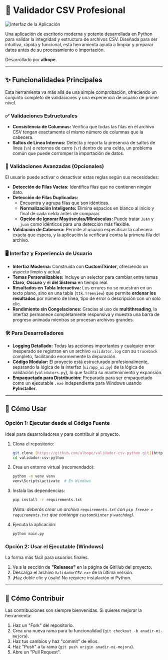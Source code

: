 # 🧪 Validador CSV Profesional

![Interfaz de la Aplicación](https://i.imgur.com/kY7qW8r.png)

Una aplicación de escritorio moderna y potente desarrollada en Python para validar la integridad y estructura de archivos CSV. Diseñada para ser intuitiva, rápida y funcional, esta herramienta ayuda a limpiar y preparar datos antes de su procesamiento o importación.

Desarrollado por **albope**.

---

## ✨ Funcionalidades Principales

Esta herramienta va más allá de una simple comprobación, ofreciendo un conjunto completo de validaciones y una experiencia de usuario de primer nivel.

### ✅ Validaciones Estructurales
- **Consistencia de Columnas:** Verifica que todas las filas en el archivo CSV tengan exactamente el mismo número de columnas que la cabecera.
- **Saltos de Línea Internos:** Detecta y reporta la presencia de saltos de línea (`\n`) o retornos de carro (`\r`) dentro de una celda, un problema común que puede corromper la importación de datos.

### 🚀 Validaciones Avanzadas (Opcionales)
El usuario puede activar o desactivar estas reglas según sus necesidades:
- **Detección de Filas Vacías:** Identifica filas que no contienen ningún dato.
- **Detección de Filas Duplicadas:**
    - Encuentra y agrupa filas que son idénticas.
    - **Normalización Inteligente:** Elimina espacios en blanco al inicio y final de cada celda antes de comparar.
    - **Opción de Ignorar Mayúsculas/Minúsculas:** Puede tratar `Juan` y `juan` como idénticos para una detección más flexible.
- **Validación de Cabecera:** Permite al usuario especificar la cabecera exacta que espera, y la aplicación la verificará contra la primera fila del archivo.

### 🖥️ Interfaz y Experiencia de Usuario
- **Interfaz Moderna:** Construida con **CustomTkinter**, ofreciendo un aspecto limpio y actual.
- **Temas Personalizables:** Incluye un selector para cambiar entre temas **Claro**, **Oscuro** y el **del Sistema** en tiempo real.
- **Resultados en Tabla Interactiva:** Los errores no se muestran en un texto plano, sino en una tabla (`ttk.Treeview`) que permite **ordenar los resultados** por número de línea, tipo de error o descripción con un solo clic.
- **Rendimiento sin Congelaciones:** Gracias al uso de **multithreading**, la interfaz permanece completamente responsiva y muestra una barra de progreso animada mientras se procesan archivos grandes.

### 🛠️ Para Desarrolladores
- **Logging Detallado:** Todas las acciones importantes y cualquier error inesperado se registran en un archivo `validator.log` con su `traceback` completo, facilitando enormemente la depuración.
- **Código Modular:** El proyecto está estructurado profesionalmente, separando la lógica de la interfaz (`ui/app_ui.py`) de la lógica de validación (`validators.py`), lo que facilita su mantenimiento y expansión.
- **Empaquetado para Distribución:** Preparado para ser empaquetado como un ejecutable `.exe` independiente para Windows usando **PyInstaller**.

---

## 🚀 Cómo Usar

### Opción 1: Ejecutar desde el Código Fuente
Ideal para desarrolladores y para contribuir al proyecto.

1.  Clona el repositorio:
    ```bash
    git clone [https://github.com/albope/validador-csv-python.git](https://github.com/albope/validador-csv-python.git)
    cd validador-csv-python
    ```
2.  Crea un entorno virtual (recomendado):
    ```bash
    python -m venv venv
    venv\Scripts\activate  # En Windows
    ```
3.  Instala las dependencias:
    ```bash
    pip install -r requirements.txt
    ```
    *(Nota: deberás crear un archivo `requirements.txt` con `pip freeze > requirements.txt` que contenga `customtkinter` y `watchdog`)*.

4.  Ejecuta la aplicación:
    ```bash
    python main.py
    ```

### Opción 2: Usar el Ejecutable (Windows)
La forma más fácil para usuarios finales.

1.  Ve a la sección de **"Releases"** en la página de GitHub del proyecto.
2.  Descarga el archivo `ValidadorCSV.exe` de la última versión.
3.  ¡Haz doble clic y úsalo! No requiere instalación ni Python.

---

## 🤝 Cómo Contribuir

Las contribuciones son siempre bienvenidas. Si quieres mejorar la herramienta:

1.  Haz un "Fork" del repositorio.
2.  Crea una nueva rama para tu funcionalidad (`git checkout -b anadir-mi-mejora`).
3.  Haz tus cambios y haz "commit" de ellos.
4.  Haz "Push" a tu rama (`git push origin anadir-mi-mejora`).
5.  Abre un "Pull Request".